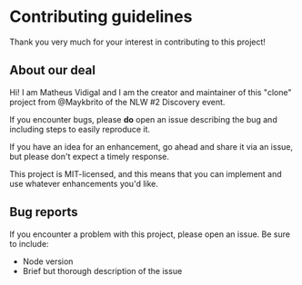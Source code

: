 # Contributing guidelines

Thank you very much for your interest in contributing to this project!

## About our deal

Hi! I am Matheus Vidigal and I am the creator and maintainer of this "clone" project from @Maykbrito of the NLW #2 Discovery event.

If you encounter bugs, please **do** open an issue describing the bug and including steps to easily reproduce it.

If you have an idea for an enhancement, go ahead and share it via an issue, but please don't expect a timely response.

This project is MIT-licensed, and this means that you can implement and use whatever enhancements you'd like.

## Bug reports

If you encounter a problem with this project, please open an issue. Be sure to include:

- Node version
- Brief but thorough description of the issue
